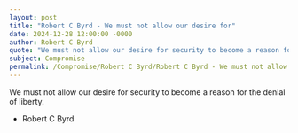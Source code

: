 ```yaml
---
layout: post
title: "Robert C Byrd - We must not allow our desire for"
date: 2024-12-28 12:00:00 -0000
author: Robert C Byrd
quote: "We must not allow our desire for security to become a reason for the denial of liberty."
subject: Compromise
permalink: /Compromise/Robert C Byrd/Robert C Byrd - We must not allow our desire for
---
```


We must not allow our desire for security to become a reason for the denial of liberty.

- Robert C Byrd
